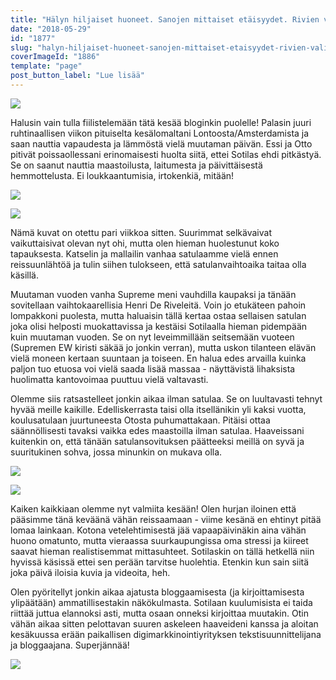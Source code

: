 ```yaml
---
title: "Hälyn hiljaiset huoneet. Sanojen mittaiset etäisyydet. Rivien välissä kokonainen maailma."
date: "2018-05-29"
id: "1877"
slug: "halyn-hiljaiset-huoneet-sanojen-mittaiset-etaisyydet-rivien-valissa-kokonainen-maailma"
coverImageId: "1886"
template: "page"
post_button_label: "Lue lisää"
---
```


![](/images/MG_5520-1.jpg)

Halusin vain tulla fiilistelemään tätä kesää bloginkin puolelle! Palasin juuri ruhtinaallisen viikon pituiselta kesälomaltani Lontoosta/Amsterdamista ja saan nauttia vapaudesta ja lämmöstä vielä muutaman päivän. Essi ja Otto pitivät poissaollessani erinomaisesti huolta siitä, ettei Sotilas ehdi pitkästyä. Se on saanut nauttia maastoilusta, laitumesta ja päivittäisestä hemmottelusta. Ei loukkaantumisia, irtokenkiä, mitään!

![](/images/MG_5472-1.jpg)

![](/images/MG_5421-1.jpg)

Nämä kuvat on otettu pari viikkoa sitten. Suurimmat selkävaivat vaikuttaisivat olevan nyt ohi, mutta olen hieman huolestunut koko tapauksesta. Katselin ja mallailin vanhaa satulaamme vielä ennen reissuunlähtöä ja tulin siihen tulokseen, että satulanvaihtoaika taitaa olla käsillä.

Muutaman vuoden vanha Supreme meni vauhdilla kaupaksi ja tänään sovitellaan vaihtokaarellisia Henri De Riveleitä. Voin jo etukäteen pahoin lompakkoni puolesta, mutta haluaisin tällä kertaa ostaa sellaisen satulan joka olisi helposti muokattavissa ja kestäisi Sotilaalla hieman pidempään kuin muutaman vuoden. Se on nyt leveimmillään seitsemään vuoteen (Supremen EW kiristi säkää jo jonkin verran), mutta uskon tilanteen elävän vielä moneen kertaan suuntaan ja toiseen. En halua edes arvailla kuinka paljon tuo etuosa voi vielä saada lisää massaa - näyttävistä lihaksista huolimatta kantovoimaa puuttuu vielä valtavasti.

Olemme siis ratsastelleet jonkin aikaa ilman satulaa. Se on luultavasti tehnyt hyvää meille kaikille. Edelliskerrasta taisi olla itsellänikin yli kaksi vuotta, koulusatulaan juurtuneesta Otosta puhumattakaan. Pitäisi ottaa säännöllisesti tavaksi vaikka edes maastoilla ilman satulaa. Haaveissani kuitenkin on, että tänään satulansovituksen päätteeksi meillä on syvä ja suuritukinen sohva, jossa minunkin on mukava olla.

![](/images/MG_5510-1.jpg)

![](/images/MG_5307-1.jpg)

Kaiken kaikkiaan olemme nyt valmiita kesään! Olen hurjan iloinen että pääsimme tänä keväänä vähän reissaamaan - viime kesänä en ehtinyt pitää lomaa lainkaan. Kotona vetelehtimisestä jää vapaapäivinäkin aina vähän huono omatunto, mutta vieraassa suurkaupungissa oma stressi ja kiireet saavat hieman realistisemmat mittasuhteet. Sotilaskin on tällä hetkellä niin hyvissä käsissä ettei sen perään tarvitse huolehtia. Etenkin kun sain siitä joka päivä iloisia kuvia ja videoita, heh.

Olen pyöritellyt jonkin aikaa ajatusta bloggaamisesta (ja kirjoittamisesta ylipäätään) ammatillisestakin näkökulmasta. Sotilaan kuulumisista ei taida riittää juttua elannoksi asti, mutta osaan onneksi kirjoittaa muutakin. Otin vähän aikaa sitten pelottavan suuren askeleen haaveideni kanssa ja aloitan kesäkuussa erään paikallisen digimarkkinointiyrityksen tekstisuunnittelijana ja bloggaajana. Superjännää!

![](/images/MG_5534-1.jpg)
